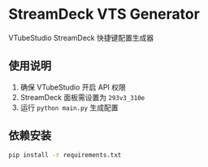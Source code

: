 # StreamDeck VTS Generator

VTubeStudio StreamDeck 快捷键配置生成器

## 使用说明

1. 确保 VTubeStudio 开启 API 权限
2. StreamDeck 面板需设置为 `293v3_310e`
3. 运行 `python main.py` 生成配置

## 依赖安装

```bash
pip install -r requirements.txt
```

